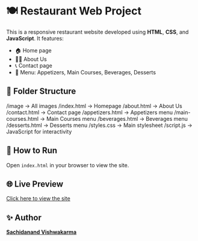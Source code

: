 # 🍽️ Restaurant Web Project

This is a responsive restaurant website developed using **HTML**, **CSS**, and **JavaScript**. It features:

- 🏠 Home page
- 👨‍🍳 About Us
- 📞 Contact page
- 🍕 Menu: Appetizers, Main Courses, Beverages, Desserts

## 📂 Folder Structure

/image → All images
/index.html → Homepage
/about.html → About Us
/contact.html → Contact page
/appetizers.html → Appetizers menu
/main-courses.html → Main Courses menu
/beverages.html → Beverages menu
/desserts.html → Desserts menu
/styles.css → Main stylesheet
/script.js → JavaScript for interactivity


## 🚀 How to Run

Open `index.html` in your browser to view the site.

## 🌐 Live Preview

[Click here to view the site](https://Vishwakarma-Sachidanand.github.io/Restaurant-web-project/)

## ✨ Author

[**Sachidanand Vishwakarma**](https://github.com/Vishwakarma-Sachidanand)
